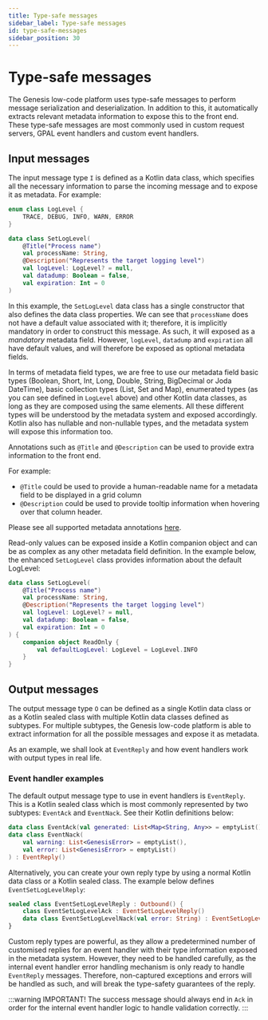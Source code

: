 ```yaml
---
title: Type-safe messages
sidebar_label: Type-safe messages
id: type-safe-messages
sidebar_position: 30
---
```

# Type-safe messages

The Genesis low-code platform uses type-safe messages to perform message serialization and deserialization. In addition to this, it automatically extracts relevant metadata information to expose this to the front end. These type-safe messages are most commonly used in custom request servers, GPAL event handlers and custom event handlers.

## Input messages

The input message type `I` is defined as a Kotlin data class, which specifies all the necessary information to parse the incoming message and to expose it as metadata. For example:

```kotlin
enum class LogLevel {
    TRACE, DEBUG, INFO, WARN, ERROR
}

data class SetLogLevel(
    @Title("Process name")
    val processName: String,
    @Description("Represents the target logging level")
    val logLevel: LogLevel? = null,
    val datadump: Boolean = false,
    val expiration: Int = 0
)
```

In this example, the `SetLogLevel` data class has a single constructor that also defines the data class properties. We can see that `processName` does not have a default value associated with it; therefore, it is implicitly mandatory in order to construct this message. As such, it will exposed as a *mandatory* metadata field. However, `logLevel`, `datadump` and `expiration` all have default values, and will therefore be exposed as optional metadata fields.

In terms of metadata field types, we are free to use our metadata field basic types (Boolean, Short, Int, Long, Double, String, BigDecimal or Joda DateTime), basic collection types (List, Set and Map), enumerated types (as you can see defined in `LogLevel` above) and other Kotlin data classes, as long as they are composed using the same elements. All these different types will be understood by the metadata system and exposed accordingly. Kotlin also has nullable and non-nullable types, and the metadata system will expose this information too.

Annotations such as `@Title` and `@Description` can be used to provide extra information to the front end. 

For example:

-	`@Title` could be used to provide a human-readable name for a metadata field to be displayed in a grid column
-	`@Description` could be used to provide tooltip information when hovering over that column header. 

Please see all supported metadata annotations [here](metadata-annotations.md).

Read-only values can be exposed inside a Kotlin companion object and can be as complex as any other metadata field definition. In the example below, the enhanced `SetLogLevel` class provides information about the default LogLevel:

```kotlin
data class SetLogLevel(
    @Title("Process name")
    val processName: String,
    @Description("Represents the target logging level")
    val logLevel: LogLevel? = null,
    val datadump: Boolean = false,
    val expiration: Int = 0
) {
    companion object ReadOnly {
        val defaultLogLevel: LogLevel = LogLevel.INFO
    }
}
```

## Output messages

The output message type `O` can be defined as a single Kotlin data class or as a Kotlin sealed class with multiple Kotlin data classes defined as subtypes. For multiple subtypes, the Genesis low-code platform is able to extract information for all the possible messages and expose it as metadata.

As an example, we shall look at `EventReply` and how event handlers work with output types in real life.

### Event handler examples

The default output message type to use in event handlers is `EventReply`. This is a Kotlin sealed class which is most commonly represented by two subtypes: `EventAck` and `EventNack`. See their Kotlin definitions below:

```kotlin
data class EventAck(val generated: List<Map<String, Any>> = emptyList()) : EventReply()
data class EventNack(
    val warning: List<GenesisError> = emptyList(),
    val error: List<GenesisError> = emptyList()
) : EventReply()
```

Alternatively, you can create your own reply type by using a normal Kotlin data class or a Kotlin sealed class. The example below defines `EventSetLogLevelReply`:
```kotlin
sealed class EventSetLogLevelReply : Outbound() {
    class EventSetLogLevelAck : EventSetLogLevelReply()
    data class EventSetLogLevelNack(val error: String) : EventSetLogLevelReply()
}
```

Custom reply types are powerful, as they allow a predetermined number of customised replies for an event handler with their type information exposed in the metadata system. However, they need to be handled carefully, as the internal event handler error handling mechanism is only ready to handle `EventReply` messages. Therefore, non-captured exceptions and errors will be handled as such, and will break the type-safety guarantees of the reply. 

:::warning
IMPORTANT! The success message should always end in `Ack` in order for the internal event handler logic to handle validation correctly.
:::

